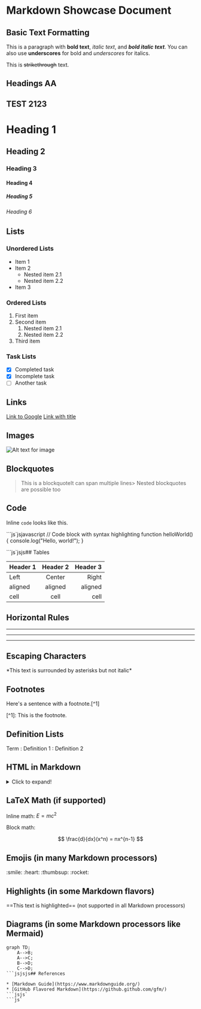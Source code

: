 # Markdown Showcase Document

## Basic Text Formatting

This is a paragraph with **bold text**, *italic text*, and ***bold italic text***. You can also use **underscores** for bold and *underscores* for italics.

This is ~~strikethrough~~ text.

## Headings AA

## TEST 2123

# Heading 1

## Heading 2

### Heading 3

#### Heading 4

##### Heading 5

###### Heading 6

## Lists

### Unordered Lists

* Item 1
* Item 2
  * Nested item 2.1
  * Nested item 2.2
* Item 3

### Ordered Lists

1. First item
2. Second item
   1. Nested item 2.1
   2. Nested item 2.2
3. Third item

### Task Lists

* [x] Completed task
* [x] Incomplete task
* [ ] Another task

## Links

[Link to Google](https://www.google.com)
[Link with title](https://www.example.com "Example Website")

## Images

![Alt text for image](https://via.placeholder.com/150 "Image Title")

## Blockquotes

> This is a blockquoteIt can span multiple lines> Nested blockquotes are possible too

## Code

Inline `code` looks like this.

\`\`\`js\`jsjavascript
// Code block with syntax highlighting
function helloWorld() {
console.log("Hello, world!");
}

```js`jsjs## Tables

| Header 1 | Header 2 | Header 3 |
| -------- | :------: | -------: |
| Left     |  Center  |    Right |
| aligned  |  aligned |  aligned |
| cell     |   cell   |     cell |

## Horizontal Rules

***

***

***

## Escaping Characters

\*This text is surrounded by asterisks but not italic\*

## Footnotes

Here's a sentence with a footnote.\[^1]

\[^1]: This is the footnote.

## Definition Lists

Term
: Definition 1
: Definition 2

## HTML in Markdown

<details>
  <summary>Click to expand!</summary>

  ### This content is hidden until clicked

  You can use HTML within Markdown for advanced formatting needs.
</details>

## LaTeX Math (if supported)

Inline math: $E=mc^2$

Block math:

$$
\frac{d}{dx}(x^n) = nx^{n-1}
$$

## Emojis (in many Markdown processors)

\:smile: \:heart: \:thumbsup: \:rocket:

## Highlights (in some Markdown flavors)

\==This text is highlighted== (not supported in all Markdown processors)

## Diagrams (in some Markdown processors like Mermaid)

```jsjsjsmermaid
graph TD;
    A-->B;
    A-->C;
    B-->D;
    C-->D;
```jsjsjs## References

* [Markdown Guide](https://www.markdownguide.org/)
* [GitHub Flavored Markdown](https://github.github.com/gfm/)
```jsjs`
```js`